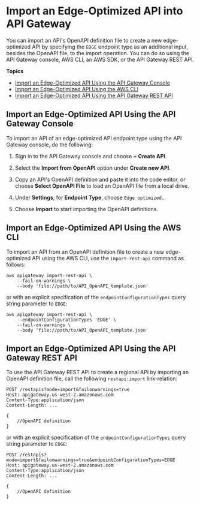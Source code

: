 # Import an Edge\-Optimized API into API Gateway<a name="import-edge-optimized-api"></a>

You can import an API's OpenAPI definition file to create a new edge\-optimized API by specifying the `EDGE` endpoint type as an additional input, besides the OpenAPI file, to the import operation\. You can do so using the API Gateway console, AWS CLI, an AWS SDK, or the API Gateway REST API\.

**Topics**
+ [Import an Edge\-Optimized API Using the API Gateway Console](#import-edge-optimized-api-with-console)
+ [Import an Edge\-Optimized API Using the AWS CLI](#import-edge-optimized-api-with-awscli)
+ [Import an Edge\-Optimized API Using the API Gateway REST API](#import-edge-optimized-api-with-restapi)

## Import an Edge\-Optimized API Using the API Gateway Console<a name="import-edge-optimized-api-with-console"></a>

To import an API of an edge\-optimized API endpoint type using the API Gateway console, do the following:

1.  Sign in to the API Gateway console and choose **\+ Create API**\. 

1.  Select the **Import from OpenAPI** option under **Create new API**\.

1.  Copy an API's OpenAPI definition and paste it into the code editor, or choose **Select OpenAPI File** to load an OpenAPI file from a local drive\.

1.  Under **Settings**, for **Endpoint Type**, choose `Edge optimized`\.\.

1.  Choose **Import** to start importing the OpenAPI definitions\.

## Import an Edge\-Optimized API Using the AWS CLI<a name="import-edge-optimized-api-with-awscli"></a>

To import an API from an OpenAPI definition file to create a new edge\-optimized API using the AWS CLI, use the `import-rest-api` command as follows:

```
aws apigateway import-rest-api \
    --fail-on-warnings \
    --body 'file://path/to/API_OpenAPI_template.json'
```

or with an explicit specification of the `endpointConfigurationTypes` query string parameter to `EDGE`: 

```
aws apigateway import-rest-api \
    --endpointConfigurationTypes 'EDGE' \
    --fail-on-warnings \
    --body 'file://path/to/API_OpenAPI_template.json'
```

## Import an Edge\-Optimized API Using the API Gateway REST API<a name="import-edge-optimized-api-with-restapi"></a>

To use the API Gateway REST API to create a regional API by importing an OpenAPI definition file, call the following `restapi:import` link\-relation:

```
POST /restapis?mode=import&failonwarnings=true
Host: apigateway.us-west-2.amazonaws.com
Content-Type:application/json
Content-Length: ...

{
    //OpenAPI definition
}
```

or with an explicit specification of the `endpointConfigurationTypes` query string parameter to `EDGE`:

```
POST /restapis?mode=import&failonwarnings=true&endpointConfigurationTypes=EDGE
Host: apigateway.us-west-2.amazonaws.com
Content-Type:application/json
Content-Length: ...

{
    //OpenAPI definition
}
```